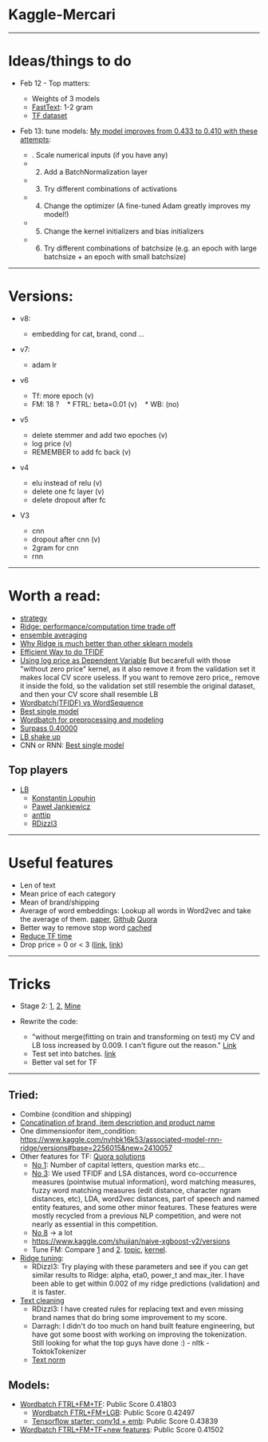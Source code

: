 # Kaggle-Mercari
    
***

# Ideas/things to do


* Feb 12 - Top matters:
    * Weights of 3 models
    * [FastText](https://www.kaggle.com/nzw0301/simple-keras-fasttext-val-loss-0-31): 1-2 gram
    * [TF dataset](https://towardsdatascience.com/how-to-use-dataset-in-tensorflow-c758ef9e4428)    

* Feb 13: tune models: [My model improves from 0.433 to 0.410 with these attempts](https://www.kaggle.com/c/mercari-price-suggestion-challenge/discussion/49430#280947):
    * . Scale numerical inputs (if you have any)
    * 2. Add a BatchNormalization layer
    * 3. Try different combinations of activations
    * 4. Change the optimizer (A fine-tuned Adam greatly improves my model!)
    * 5. Change the kernel initializers and bias initializers
    * 6. Try different combinations of batchsize (e.g. an epoch with large batchsize + an epoch with small batchsize)

    
***
# Versions:
* v8:
    * embedding for cat, brand, cond ...
* v7:
    * adam lr
* v6
    * Tf: more epoch (v)
    * FM: 18 ?
    * FTRL: beta=0.01 (v)
    * WB: (no)
    
* v5
    * delete stemmer and add two epoches (v)
    * log price (v)
    * REMEMBER to add fc back (v)
* v4
    * elu instead of relu (v)
    * delete one fc layer (v)
    * delete dropout after fc

* V3 
    * cnn
    * dropout after cnn (v)
    * 2gram for cnn
    * rnn



***

# Worth a read:
* [strategy](https://www.kaggle.com/c/mercari-price-suggestion-challenge/discussion/45291)
* [Ridge: performance/computation time trade off](https://www.kaggle.com/c/mercari-price-suggestion-challenge/discussion/45160)
* [ensemble averaging](https://www.kaggle.com/c/mercari-price-suggestion-challenge/discussion/46568)
* [Why Ridge is much better than other sklearn models](https://www.kaggle.com/c/mercari-price-suggestion-challenge/discussion/46411)
* [Efficient Way to do TFIDF](https://www.kaggle.com/c/mercari-price-suggestion-challenge/discussion/46548)
* [Using log price as Dependent Variable](https://www.kaggle.com/c/mercari-price-suggestion-challenge/discussion/46798) But becarefull with those "without zero price" kernel, as it also remove it from the validation set it makes local CV score useless. If you want to remove zero price,, remove it inside the fold, so the validation set still resemble the original dataset, and then your CV score shall resemble LB
* [Wordbatch(TFIDF) vs WordSequence](https://www.kaggle.com/c/mercari-price-suggestion-challenge/discussion/47504)
* [Best single model](https://www.kaggle.com/c/mercari-price-suggestion-challenge/discussion/47167)
* [Wordbatch for preprocessing and modeling](https://www.kaggle.com/c/mercari-price-suggestion-challenge/discussion/47295)
* [Surpass 0.40000](https://www.kaggle.com/c/mercari-price-suggestion-challenge/discussion/48378)
* [LB shake up](https://www.kaggle.com/c/mercari-price-suggestion-challenge/discussion/48629#277733)
* CNN or RNN: [Best single model](https://www.kaggle.com/c/mercari-price-suggestion-challenge/discussion/47167)


## Top players
* [LB](https://www.kaggle.com/c/mercari-price-suggestion-challenge/leaderboard)
    * [Konstantin Lopuhin](https://www.kaggle.com/lopuhin/discussion?sortBy=latestPost&group=commentsAndTopics&page=1&pageSize=20)
    * [Paweł Jankiewicz](https://www.kaggle.com/paweljankiewicz/discussion?sortBy=latestPost&group=commentsAndTopics&page=1&pageSize=20)
    * [anttip](https://www.kaggle.com/anttip/discussion?sortBy=latestPost&group=commentsAndTopics&page=1&pageSize=20) 
    * [RDizzl3](https://www.kaggle.com/rdizzl3/discussion?sortBy=latestPost&group=commentsAndTopics&page=1&pageSize=20)

    
***

# Useful features

* Len of text
* Mean price of each category
* Mean of brand/shipping
* Average of word embeddings: Lookup all words in Word2vec and take the average of them. [paper](https://www.cs.umd.edu/~miyyer/pubs/2015_acl_dan.pdf), [Github](https://github.com/miyyer/dan) [Quora](https://www.quora.com/How-do-I-compute-accurate-sentence-vectors-from-Word2Vec-tool)
* Better way to remove stop word [cached](https://stackoverflow.com/questions/19560498/faster-way-to-remove-stop-words-in-python)
* [Reduce TF time](https://www.kaggle.com/c/mercari-price-suggestion-challenge/discussion/48378#274654)
* Drop price = 0 or < 3 ([link](https://www.kaggle.com/c/mercari-price-suggestion-challenge/discussion/44040), [link](https://www.kaggle.com/c/mercari-price-suggestion-challenge/discussion/45066))


***

# Tricks

* Stage 2: [1](https://www.kaggle.com/c/mercari-price-suggestion-challenge/discussion/43948), [2](https://www.kaggle.com/c/mercari-price-suggestion-challenge/discussion/45212), [Mine](https://www.kaggle.com/c/mercari-price-suggestion-challenge/discussion/49150)

* Rewrite the code: 
    * "without merge(fitting on train and transforming on test) my CV and LB loss increased by 0.009. I can't figure out the reason." [Link](https://www.kaggle.com/c/mercari-price-suggestion-challenge/discussion/47295#278283)
    * Test set into batches. [link](https://www.kaggle.com/c/mercari-price-suggestion-challenge/discussion/47167#271807)
    * Better val set for TF


***

## Tried:

* Combine (condition and shipping)
* [Concatination of brand, item description and product name](https://www.kaggle.com/c/mercari-price-suggestion-challenge/discussion/46381)
* One dimmensionfor item_condition: https://www.kaggle.com/nvhbk16k53/associated-model-rnn-ridge/versions#base=2256015&new=2410057
* Other features for TF: [Quora solutions](https://www.kaggle.com/c/quora-question-pairs/discussion/34325)
    * [No 1](https://www.kaggle.com/c/quora-question-pairs/discussion/34355):  Number of capital letters, question marks etc...
    * [No 3](https://www.kaggle.com/c/quora-question-pairs/discussion/34288): We used TFIDF and LSA distances, word co-occurrence measures (pointwise mutual information), word matching measures, fuzzy word matching measures (edit distance, character ngram distances, etc), LDA, word2vec distances, part of speech and named entity features, and some other minor features. These features were mostly recycled from a previous NLP competition, and were not nearly as essential in this competition.
    * [No 8](https://www.kaggle.com/c/quora-question-pairs/discussion/34371) -> a lot
    * https://www.kaggle.com/shujian/naive-xgboost-v2/versions
    * Tune FM: Compare [1](https://www.kaggle.com/anttip/wordbatch-ftrl-fm-lgb-lbl-0-42555) and [2](https://www.kaggle.com/dromosys/wordbatch-with-fm-ftrl-9ae39c). [topic](https://www.kaggle.com/c/mercari-price-suggestion-challenge/discussion/47295), [kernel](https://www.kaggle.com/anttip/wordbatch-ftrl-fm-lgb-lbl-0-42555). 
* [Ridge tuning](https://www.kaggle.com/c/mercari-price-suggestion-challenge/discussion/46411):
    * RDizzl3: Try playing with these parameters and see if you can get similar results to Ridge: alpha, eta0, power_t and max_iter. I have been able to get within 0.002 of my ridge predictions (validation) and it is faster.
* [Text cleaning](https://www.kaggle.com/c/mercari-price-suggestion-challenge/discussion/46568)
    * RDizzl3: I have created rules for replacing text and even missing brand names that do bring some improvement to my score. 
    * Darragh: I didn't do too much on hand built feature engineering, but have got some boost with working on improving the tokenization. Still looking for what the top guys have done :)  - nltk - ToktokTokenizer
    * [Text norm](https://www.kaggle.com/c/mercari-price-suggestion-challenge/discussion/46057) 





## Models:

* [Wordbatch FTRL+FM+TF](https://www.kaggle.com/shujian/wordbatch-ftrl-fm-tf?scriptVersionId=2346895): Public Score 0.41803
    * [Wordbatch FTRL+FM+LGB](https://www.kaggle.com/serigne/wordbatch-ftrl-fm-lgb-lb-0-424xx?scriptVersionId=2266455): Public Score 0.42497
    * [Tensorflow starter: conv1d + emb](https://www.kaggle.com/lscoelho/tensorflow-starter-conv1d-emb-0-43839-lb-v08?scriptVersionId=2084098): Public Score 0.43839
* [Wordbatch FTRL+FM+TF+new features](https://www.kaggle.com/shujian/wordbatch-ftrl-fm-tf-new-features?scriptVersionId=2399393): Public Score 0.41502
